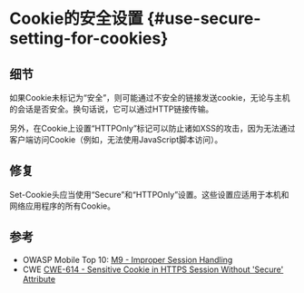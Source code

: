 # Cookie的安全设置 {#use-secure-setting-for-cookies}

## 细节

如果Cookie未标记为“安全”，则可能通过不安全的链接发送cookie，无论与主机的会话是否安全。换句话说，它可以通过HTTP链接传输。

另外，在Cookie上设置“HTTPOnly”标记可以防止诸如XSS的攻击，因为无法通过客户端访问Cookie（例如，无法使用JavaScript脚本访问）。

## 修复

Set-Cookie头应当使用“Secure”和“HTTPOnly”设置。这些设置应适用于本机和网络应用程序的所有Cookie。

## 参考

* OWASP Mobile Top 10: [M9 - Improper Session Handling](https://www.owasp.org/index.php/Mobile_Top_10_2014-M9)
* CWE [CWE-614 - Sensitive Cookie in HTTPS Session Without 'Secure' Attribute](https://cwe.mitre.org/data/definitions/79.html)



